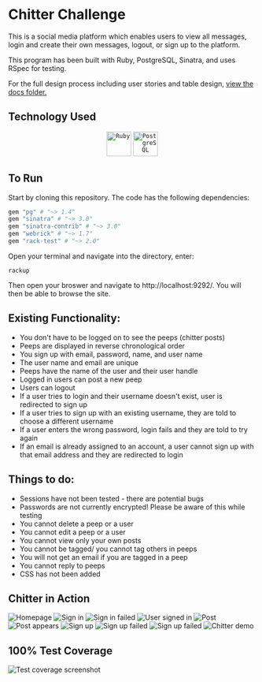 Chitter Challenge
=================

This is a social media platform which enables users to view all messages, login and create their own messages, logout, or sign up to the platform. <br>

This program has been built with Ruby, PostgreSQL, Sinatra, and uses RSpec for testing. <br> 

For the full design process including user stories and table design, [view the docs folder.](https://github.com/rachelnewby/chitter-challenge/tree/main/docs)

Technology Used
-------
<div align="center">
	<code><img height="50" src="https://user-images.githubusercontent.com/25181517/192603745-7d34df9e-7756-4756-a539-6a61badf7a80.png" alt="Ruby" title="Ruby" /></code>
	<code><img height="50" src="https://user-images.githubusercontent.com/25181517/117208740-bfb78400-adf5-11eb-97bb-09072b6bedfc.png" alt="PostgreSQL" title="PostgreSQL" /></code>

</div>

To Run
-------
Start by cloning this repository. The code has the following dependencies:

```ruby
gem "pg" # "~> 1.4"
gem "sinatra" # "~> 3.0"
gem "sinatra-contrib" # "~> 3.0"
gem "webrick" # "~> 1.7"
gem "rack-test" # "~> 2.0"
```
Open your terminal and navigate into the directory, enter:
```
rackup
```
Then open your broswer and navigate to http://localhost:9292/. You will then be able to browse the site. 

Existing Functionality: 
-------
- You don't have to be logged on to see the peeps (chitter posts)
- Peeps are displayed in reverse chronological order
- You sign up with email, password, name, and user name
- The user name and email are unique
- Peeps have the name of the user and their user handle
- Logged in users can post a new peep
- Users can logout
- If a user tries to login and their username doesn't exist, user is redirected to sign up
- If a user tries to sign up with an existing username, they are told to choose a different username
- If a user enters the wrong password, login fails and they are told to try again
- If an email is already assigned to an account, a user cannot sign up with that email address and they are redirected to login


Things to do: 
-------
- Sessions have not been tested - there are potential bugs
- Passwords are not currently encrypted! Please be aware of this while testing
- You cannot delete a peep or a user
- You cannot edit a peep or a user
- You cannot view only your own posts
- You cannot be tagged/ you cannot tag others in peeps
- You will not get an email if you are tagged in a peep
- You cannot reply to peeps
- CSS has not been added

Chitter in Action
-----
![Homepage](./docs/screenshots/homepage.png)
![Sign in](./docs/screenshots/sign-in.png)
![Sign in failed](./docs/screenshots/login-failed.png)
![User signed in](./docs/screenshots/user-signed-in.png)
![Post](./docs/screenshots/post.png)
![Post appears](./docs/screenshots/post-appears.png)
![Sign up](./docs/screenshots/sign-up.png)
![Sign up failed](./docs/screenshots/sign-up-failed-email.png)
![Sign up failed](./docs/screenshots/sign-up-failed-username.png)
![Chitter demo](./docs/screenshots/Chitter.gif)

100% Test Coverage
-----
![Test coverage screenshot](./docs/screenshots/Chitter%20test%20coverage.png)